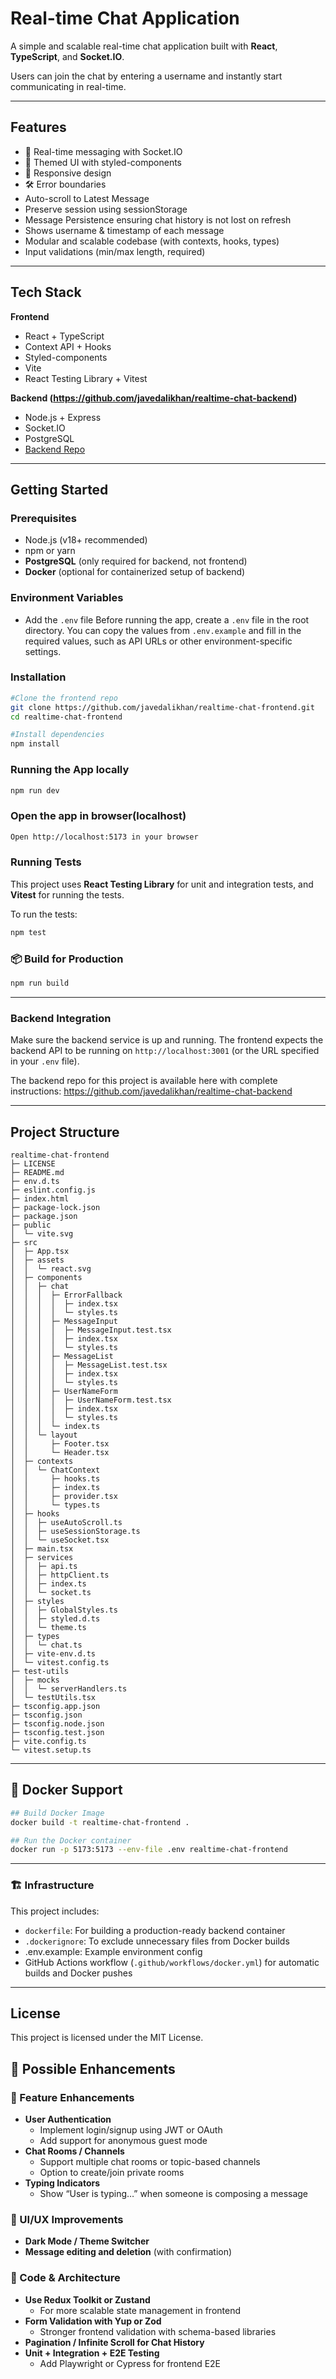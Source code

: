 # Real-time Chat Application

A simple and scalable real-time chat application built with **React**, **TypeScript**, and **Socket.IO**.

Users can join the chat by entering a username and instantly start communicating in real-time.

---

## Features

- 💬 Real-time messaging with Socket.IO  
- 🎨 Themed UI with styled-components 
- 📱 Responsive design  
- 🛠️ Error boundaries
- Auto-scroll to Latest Message
- Preserve session using sessionStorage
- Message Persistence ensuring chat history is not lost on refresh
- Shows username & timestamp of each message
- Modular and scalable codebase (with contexts, hooks, types)
- Input validations (min/max length, required)


---

## Tech Stack

**Frontend**  
- React + TypeScript  
- Context API + Hooks  
- Styled-components  
- Vite 
- React Testing Library + Vitest  

**Backend (https://github.com/javedalikhan/realtime-chat-backend)**  
- Node.js + Express  
- Socket.IO  
- PostgreSQL
- [Backend Repo](https://github.com/javedalikhan/realtime-chat-backend)

---

## Getting Started

### Prerequisites
- Node.js (v18+ recommended)
- npm or yarn
- **PostgreSQL** (only required for backend, not frontend)
- **Docker** (optional for containerized setup of backend)

### Environment Variables
- Add the `.env` file
Before running the app, create a `.env` file in the root directory. You can copy the values from `.env.example` and fill in the required values, such as API URLs or other environment-specific settings.

### Installation

```bash
#Clone the frontend repo
git clone https://github.com/javedalikhan/realtime-chat-frontend.git
cd realtime-chat-frontend

#Install dependencies
npm install
```

### Running the App locally

```bash
npm run dev
```

### Open the app in browser(localhost)

```bash
Open http://localhost:5173 in your browser
```

### Running Tests
This project uses **React Testing Library** for unit and integration tests, and **Vitest** for running the tests.

To run the tests:
```bash
npm test
```


### 📦 Build for Production

```bash
npm run build
```

---

### Backend Integration
Make sure the backend service is up and running. The frontend expects the backend API to be running on `http://localhost:3001` (or the URL specified in your `.env` file).

The backend repo for this project is available here with complete instructions:
https://github.com/javedalikhan/realtime-chat-backend

---

## Project Structure

```
realtime-chat-frontend
├─ LICENSE
├─ README.md
├─ env.d.ts
├─ eslint.config.js
├─ index.html
├─ package-lock.json
├─ package.json
├─ public
│  └─ vite.svg
├─ src
│  ├─ App.tsx
│  ├─ assets
│  │  └─ react.svg
│  ├─ components
│  │  ├─ chat
│  │  │  ├─ ErrorFallback
│  │  │  │  ├─ index.tsx
│  │  │  │  └─ styles.ts
│  │  │  ├─ MessageInput
│  │  │  │  ├─ MessageInput.test.tsx
│  │  │  │  ├─ index.tsx
│  │  │  │  └─ styles.ts
│  │  │  ├─ MessageList
│  │  │  │  ├─ MessageList.test.tsx
│  │  │  │  ├─ index.tsx
│  │  │  │  └─ styles.ts
│  │  │  ├─ UserNameForm
│  │  │  │  ├─ UserNameForm.test.tsx
│  │  │  │  ├─ index.tsx
│  │  │  │  └─ styles.ts
│  │  │  └─ index.ts
│  │  └─ layout
│  │     ├─ Footer.tsx
│  │     └─ Header.tsx
│  ├─ contexts
│  │  └─ ChatContext
│  │     ├─ hooks.ts
│  │     ├─ index.ts
│  │     ├─ provider.tsx
│  │     └─ types.ts
│  ├─ hooks
│  │  ├─ useAutoScroll.ts
│  │  ├─ useSessionStorage.ts
│  │  └─ useSocket.tsx
│  ├─ main.tsx
│  ├─ services
│  │  ├─ api.ts
│  │  ├─ httpClient.ts
│  │  ├─ index.ts
│  │  └─ socket.ts
│  ├─ styles
│  │  ├─ GlobalStyles.ts
│  │  ├─ styled.d.ts
│  │  └─ theme.ts
│  ├─ types
│  │  └─ chat.ts
│  ├─ vite-env.d.ts
│  └─ vitest.config.ts
├─ test-utils
│  ├─ mocks
│  │  └─ serverHandlers.ts
│  └─ testUtils.tsx
├─ tsconfig.app.json
├─ tsconfig.json
├─ tsconfig.node.json
├─ tsconfig.test.json
├─ vite.config.ts
└─ vitest.setup.ts

```

---
## 🐳 Docker Support

```bash
## Build Docker Image
docker build -t realtime-chat-frontend .

## Run the Docker container
docker run -p 5173:5173 --env-file .env realtime-chat-frontend
```
---
### 🏗 Infrastructure

This project includes:

- `dockerfile`: For building a production-ready backend container
- `.dockerignore`: To exclude unnecessary files from Docker builds
- .env.example: Example environment config
- GitHub Actions workflow (`.github/workflows/docker.yml`) for automatic builds and Docker pushes

---
## License

This project is licensed under the MIT License.

## 🚀 Possible Enhancements

### 🌟 Feature Enhancements
- **User Authentication**
  - Implement login/signup using JWT or OAuth
  - Add support for anonymous guest mode
- **Chat Rooms / Channels**
  - Support multiple chat rooms or topic-based channels
  - Option to create/join private rooms
- **Typing Indicators**
  - Show “User is typing…” when someone is composing a message

### 🎨 UI/UX Improvements
- **Dark Mode / Theme Switcher**
- **Message editing and deletion** (with confirmation)

### 🔧 Code & Architecture
- **Use Redux Toolkit or Zustand**
  - For more scalable state management in frontend
- **Form Validation with Yup or Zod**
  - Stronger frontend validation with schema-based libraries
- **Pagination / Infinite Scroll for Chat History**
- **Unit + Integration + E2E Testing**
  - Add Playwright or Cypress for frontend E2E
